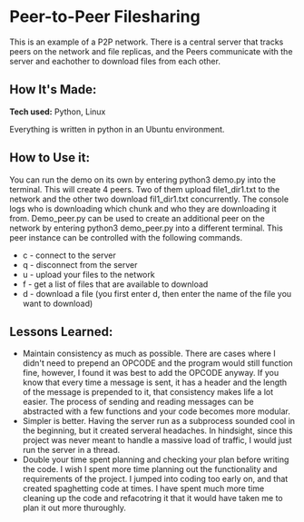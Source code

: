 # Peer-to-Peer Filesharing
This is an example of a P2P network. There is a central server that tracks peers on the network and file replicas, and the Peers communicate with the server and eachother to download files from each other.

## How It's Made:

**Tech used:** Python, Linux

Everything is written in python in an Ubuntu environment.

## How to Use it:

You can run the demo on its own by entering python3 demo.py into the terminal. This will create 4 peers. Two of them upload file1_dir1.txt to the network and the other two download fil1_dir1.txt concurrently. The console logs who is downloading which chunk and who they are downloading it from. Demo_peer.py can be used to create an additional peer on the network by entering python3 demo_peer.py into a different terminal. This peer instance can be controlled with the following commands.

- c - connect to the server
- q - disconnect from the server
- u - upload your files to the network
- f - get a list of files that are available to download
- d - download a file (you first enter d, then enter the name of the file you want to download)

## Lessons Learned:

- Maintain consistency as much as possible. There are cases where I didn't need to prepend an OPCODE and the program would still function fine, however, I found it was best to add the OPCODE anyway. If you know that every time a message is sent, it has a header and the length of the message is prepended to it, that consistency makes life a lot easier. The process of sending and reading messages can be abstracted with a few functions and your code becomes more modular.
- Simpler is better. Having the server run as a subprocess sounded cool in the beginning, but it created serveral headaches. In hindsight, since this project was never meant to handle a massive load of traffic, I would just run the server in a thread.
- Double your time spent planning and checking your plan before writing the code. I wish I spent more time planning out the functionality and requirements of the project. I jumped into coding too early on, and that created spaghetting code at times. I have spent much more time cleaning up the code and refacotring it that it would have taken me to plan it out more thuroughly.
